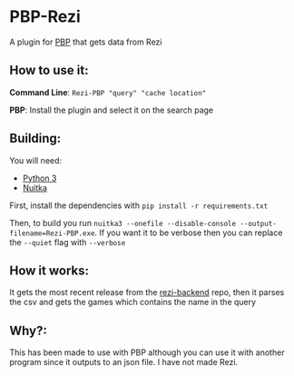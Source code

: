 # PBP-Rezi

A plugin for [PBP]() that gets data from Rezi

## How to use it:

**Command Line**: `Rezi-PBP "query" "cache location"`

**PBP**: Install the plugin and select it on the search page

## Building:

You will need:

- [Python 3](https://python.org)
- [Nuitka](https://github.com/Nuitka/Nuitka)

First, install the dependencies with `pip install -r requirements.txt`

Then, to build you run `nuitka3 --onefile --disable-console --output-filename=Rezi-PBP.exe`. If you want it to be verbose then you can replace the `--quiet` flag with `--verbose`

## How it works:

It gets the most recent release from the [rezi-backend](https://github.com/Brisolo32/rezi-backend) repo, then it parses the csv and gets the games which contains the name in the query

## Why?:

This has been made to use with PBP although you can use it with another program since it outputs to an json file. I have not made Rezi.
